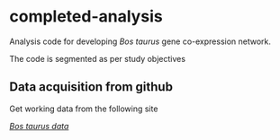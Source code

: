# completed-analysis  

Analysis code for developing *Bos taurus* gene co-expression network.  

The code is segmented as per study objectives  

## **Data acquisition from github**  
Get working data from the following site  

[*Bos taurus data*](https://www.guru99.com/selenium-github.html)
